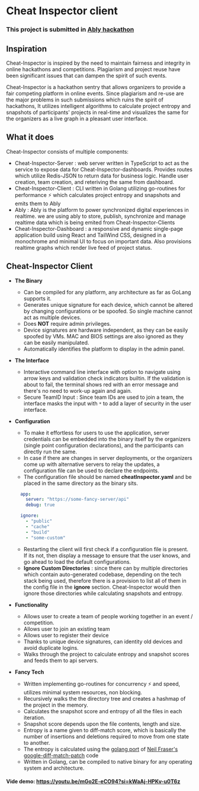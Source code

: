 # Cheat Inspector client
### This project is submitted in [Ably hackathon](https://devpost.com/software/cheat-inspector)
## Inspiration

Cheat-Inspector is inspired by the need to maintain fairness and integrity in online hackathons and competitions. Plagiarism and project reuse have been significant issues that can dampen the spirit of such events.

Cheat-Inspector is a hackathon sentry that allows organizers to provide a fair competing platform in online events. Since plagiarism and re-use are the major problems in such submissions which ruins the spirit of hackathons, It utilizes intelligent algorithms to calculate project entropy and snapshots of participants' projects in real-time and visualizes the same for the organizers as a live graph in a pleasant user interface.

## What it does

Cheat-Inspector consists of multiple components:

- Cheat-Inspector-Server : web server written in TypeScript to act as the service to expose data for Cheat-Inspector-dashboards. Provides routes which utilize Redis-JSON to return data for business logic. Handle user creation, team creation, and reteriving the same from dashboard.
- Cheat-Inspector-Client : CLI written in Golang utilizing go-routines for performance ⚡ which calculates project entropy and snapshots and emits them to Ably
- Ably : Ably is the platform to power synchronized digital experiences in realtime. we are using ably to store, publish, synchronize and manage realtime data which is being emited from Cheat-Inspector-Clients
- Cheat-Inspector-Dashboard : a responsive and dynamic single-page application build using React and TailWind CSS, designed in a monochrome and minimal UI to focus on important data. Also provisions realtime graphs which render live feed of project status.

## Cheat-Inspector Client

- **The Binary**

  - Can be compiled for any platform, any architecture as far as GoLang supports it.
  - Generates unique signature for each device, which cannot be altered by changing configurations or be spoofed. So single machine cannot act as multiple devices.
  - Does **NOT** require admin privileges.
  - Device signatures are hardware independent, as they can be easily spoofed by VMs. MAC and BIOS settings are also ignored as they can be easily manipulated.
  - Automatically identifies the platform to display in the admin panel.

- **The Interface**

  - Interactive command line interface with option to navigate using arrow keys and validation check indicators builtin. If the validation is about to fail, the terminal shows red with an error message and there's no need to work-up again and again.
  - Secure TeamID Input : Since team IDs are used to join a team, the interface masks the input with `*` to add a layer of security in the user interface.

- **Configuration**

  - To make it effortless for users to use the application, server credentials can be embedded into the binary itself by the organizers (single point configuration declarations), and the participants can directly run the same.
  - In case if there are changes in server deployments, or the organizers come up with alternative servers to relay the updates, a configuration file can be used to declare the endpoints.
  - The configuration file should be named **cheatInspector.yaml** and be placed in the same directory as the binary sits.
  ```yml
    app:
      server: "https://some-fancy-server/api"
      debug: true

    ignore:
      - "public"
      - "cache"
      - "build"
      - "some-custom"
  ```
  - Restarting the client will first check if a configuration file is present. If its not, then display a message to ensure that the user knows, and go ahead to load the default configurations.
  - **Ignore Custom Directories** : since there can by multiple directories which contain auto-generated codebase, depending on the tech stack being used, therefore there is a provision to list all of them in the config file in the **ignore** section. Cheat-Inspector would then ignore those directories while calculating snapshots and entropy.

- **Functionality**

  - Allows user to create a team of people working together in an event / competition.
  - Allows user to join an existing team
  - Allows user to register their device
  - Thanks to unique device signatures, can identity old devices and avoid duplicate logins.
  - Walks through the project to calculate entropy and snapshot scores and feeds them to api servers.

- **Fancy Tech**
  - Written implementing go-routines for concurrency ⚡ and speed, utilizes minimal system resources, non blocking.
  - Recursively walks the the directory tree and creates a hashmap of the project in the memory.
  - Calculates the snapshot score and entropy of all the files in each iteration.
  - Snapshot score depends upon the file contents, length and size.
  - Entropy is a name given to diff-match score, which is basically the number of insertions and deletions required to move from one state to another.
  - The entropy is calculated using the [golang port](https://pkg.go.dev/github.com/sergi/go-diff/diffmatchpatch) of [Neil Fraser's google-diff-match-patch](https://github.com/google/diff-match-patch) code
  - Written in Golang, can be compiled to native binary for any operating system and architecture.

#### Vide demo: https://youtu.be/mGo2E-eCO94?si=kWaAj-HPKv-u0T6z
